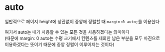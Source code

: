 # auto

일반적으로 페이지 height에 상관없이 중앙에 정렬할 때 `margin:0 auto;`를 이용한다<br>

여기서 auto는 내가 사용할 수 있는 모든 것을 사용하겠다는 의미이다<br>(때문에 margin: 0 auto는 수평 크기에서 컨텐츠를 제외한 남은 부분을 모두 마진으로 이용하겠다는 뜻이기 때문에 중앙 정렬이 이루어지는 것이다)
